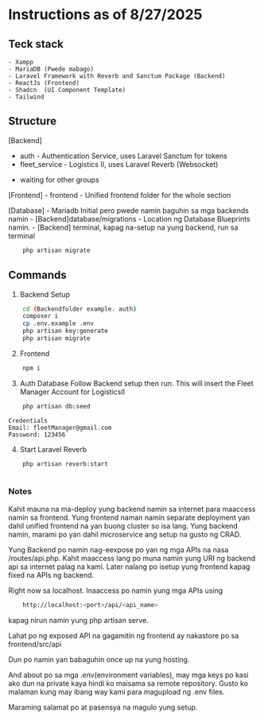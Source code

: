 # Instructions as of 8/27/2025

##  Teck stack
    - Xampp
    - MariaDB (Pwede mabago)
    - Laravel Framework with Reverb and Sanctum Package (Backend)
    - ReactJs (Frontend)
    - Shadcn  (UI Component Template)
    - Tailwind

##  Structure
[Backend]
- auth          - Authentication Service, uses Laravel Sanctum for tokens
- fleet_service - Logistics II, uses Laravel Reverb (Websocket)

* waiting for other groups

[Frontend]
    - frontend      - Unified frontend folder for the whole section

[Database]
    - Mariadb Initial pero pwede namin baguhin sa mga backends namin
    - [Backend]database/migrations - Location ng Database Blueprints namin.
    - [Backend] terminal, kapag na-setup na yung backend, run sa terminal

```bash
    php artisan migrate
```

##  Commands
1. Backend Setup
```bash
    cd (Backendfolder example. auth)
    composer i
    cp .env.example .env
    php artisan key:generate
    php artisan migrate
```

2. Frontend
```bash
    npm i
```
3. Auth Database
Follow Backend setup then run. This will insert the Fleet Manager Account for LogisticsII
```bash
    php artisan db:seed
```
    Credentials
    Email: fleetManager@gmail.com
    Password: 123456

4. Start Laravel Reverb

```bash
    php artisan reverb:start
    
```

### Notes
Kahit mauna na ma-deploy yung backend namin sa internet para maaccess namin sa frontend. Yung frontend naman namin separate deployment yan dahil unified frontend na yan buong cluster so isa lang. Yung backend namin, marami po yan dahil microservice ang setup na gusto ng CRAD.

Yung Backend po namin nag-eexpose po yan ng mga APIs na nasa /routes/api.php. Kahit maaccess lang po muna namin yung URI ng backend api sa internet palag na kami. Later nalang po isetup yung frontend kapag fixed na APIs ng backend.

Right now sa localhost. Inaaccess po namin yung mga APIs using 

```bash 
    http://localhost:<port>/api/<api_name>

``` 
kapag nirun namin yung php artisan serve. 

Lahat po ng exposed API na gagamitin ng frontend ay nakastore po sa frontend/src/api

Dun po namin yan babaguhin once up na yung hosting.

And about po sa mga .env(environment variables), may mga keys po kasi ako dun na private kaya hindi ko maisama sa remote repository. Gusto ko malaman kung may ibang way kami para magupload ng .env files.

Maraming salamat po at pasensya na magulo yung setup.




        


        